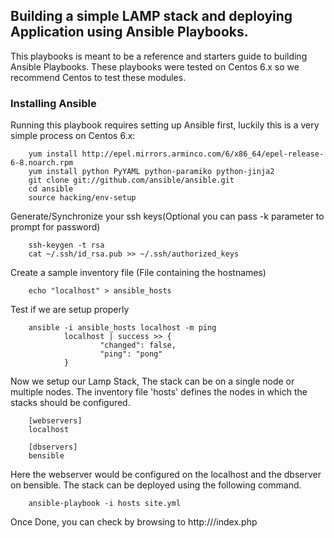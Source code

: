 Building a simple LAMP stack and deploying Application using Ansible Playbooks.
-------------------------------------------

This playbooks is meant to be a reference and starters guide to building  Ansible Playbooks. These playbooks were tested on Centos 6.x so we recommend Centos to test these modules.

### Installing Ansible

Running this playbook requires setting up Ansible first, luckily this is a very simple process on Centos 6.x:

        yum install http://epel.mirrors.arminco.com/6/x86_64/epel-release-6-8.noarch.rpm
        yum install python PyYAML python-paramiko python-jinja2
        git clone git://github.com/ansible/ansible.git
        cd ansible
        source hacking/env-setup

Generate/Synchronize your ssh keys(Optional you can pass -k parameter to prompt for password)

        ssh-keygen -t rsa
        cat ~/.ssh/id_rsa.pub >> ~/.ssh/authorized_keys

Create a sample inventory file (File containing the hostnames)

        echo "localhost" > ansible_hosts

Test if we are setup properly

        ansible -i ansible_hosts localhost -m ping
                localhost | success >> {
                        "changed": false,
                        "ping": "pong"
                }



Now we setup our Lamp Stack, The stack can be on a single node or multiple nodes. The inventory file 'hosts' defines the nodes in which the stacks should be configured.

        [webservers]
        localhost

        [dbservers]
        bensible

Here the webserver would be configured on the localhost and the dbserver on bensible. The stack can be deployed using the following command.

        ansible-playbook -i hosts site.yml

Once Done, you can check by browsing to http://<ipofhost>/index.php
